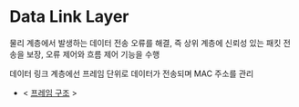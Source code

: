 # Data Link Layer
물리 계층에서 발생하는 데이터 전송 오류를 해결, 즉 상위 계층에 신뢰성 있는 패킷 전송을 보장, 오류 제어와 흐름 제어 기능을 수행 

데이터 링크 계층에선 프레임 단위로 데이터가 전송되며 MAC 주소를 관리 

- < [프레임 구조]() >
